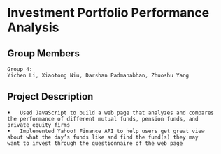# Investment Portfolio Performance Analysis


## Group Members
```
Group 4:
Yichen Li, Xiaotong Niu, Darshan Padmanabhan, Zhuoshu Yang
```

## Project Description
```
•	Used JavaScript to build a web page that analyzes and compares 
the performance of different mutual funds, pension funds, and 
private equity firms
•	Implemented Yahoo! Finance API to help users get great view 
about what the day’s funds like and find the fund(s) they may 
want to invest through the questionnaire of the web page
```
